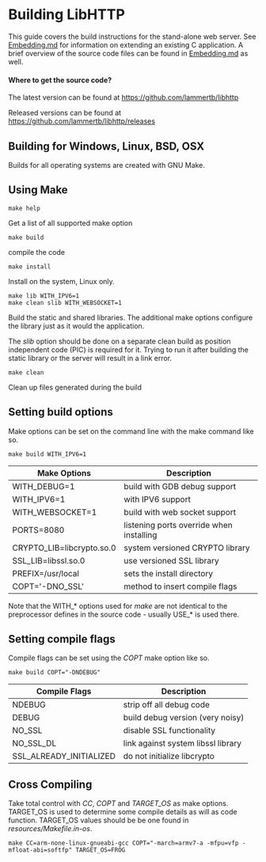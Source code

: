 Building LibHTTP
=========

This guide covers the build instructions for the stand-alone web server.
See [Embedding.md](Embedding.md) for information on extending an existing C application. A brief overview of the source code files can be found in [Embedding.md](Embedding.md) as well.

#### Where to get the source code?

The latest version can be found at
https://github.com/lammertb/libhttp

Released versions can be found at
https://github.com/lammertb/libhttp/releases


Building for Windows, Linux, BSD, OSX
---------
Builds for all operating systems are created with GNU Make.

## Using Make

```
make help
```
Get a list of all supported make option

```
make build
```
compile the code

```
make install
```
Install on the system, Linux only.

```
make lib WITH_IPV6=1
make clean slib WITH_WEBSOCKET=1
```
Build the static and shared libraries.
The additional make options configure the library just as it would the application.

The *slib* option should be done on a separate clean build as position
independent code (PIC) is required for it.  Trying to run it after
building the static library or the server will result in a link error.

```
make clean
```
Clean up files generated during the build

## Setting build options

Make options can be set on the command line with the make command like so.
```
make build WITH_IPV6=1
```


| Make Options              | Description                              |
| ------------------------- | ---------------------------------------- |
| WITH_DEBUG=1              | build with GDB debug support             |
| WITH_IPV6=1               | with IPV6 support                        |
| WITH_WEBSOCKET=1          | build with web socket support            |
| PORTS=8080                | listening ports override when installing |
| CRYPTO_LIB=libcrypto.so.0 | system versioned CRYPTO library          |
| SSL_LIB=libssl.so.0       | use versioned SSL library                |
| PREFIX=/usr/local         | sets the install directory               |
| COPT='-DNO_SSL'           | method to insert compile flags           |

Note that the WITH_* options used for *make* are not identical to the
preprocessor defines in the source code - usually USE_* is used there.

## Setting compile flags

Compile flags can be set using the *COPT* make option like so.
```
make build COPT="-DNDEBUG"
```

| Compile Flags             | Description                          |
| ------------------------- | ------------------------------------ |
| NDEBUG                    | strip off all debug code             |
| DEBUG                     | build debug version (very noisy)     |
| NO_SSL                    | disable SSL functionality            |
| NO_SSL_DL                 | link against system libssl library   |
| SSL_ALREADY_INITIALIZED   | do not initialize libcrypto          |

## Cross Compiling

Take total control with *CC*, *COPT* and *TARGET_OS* as make options.
TARGET_OS is used to determine some compile details as will as code function.
TARGET_OS values should be be one found in *resources/Makefile.in-os*.

```
make CC=arm-none-linux-gnueabi-gcc COPT="-march=armv7-a -mfpu=vfp -mfloat-abi=softfp" TARGET_OS=FROG
```
